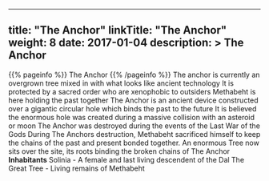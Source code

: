 
---
title: "The Anchor"
linkTitle: "The Anchor"
weight: 8
date: 2017-01-04
description: >
 The Anchor
---

{{% pageinfo %}}
The Anchor
{{% /pageinfo %}}
The anchor is currently an overgrown tree mixed in with what looks like ancient technology  It is protected by a sacred order who are xenophobic to outsiders  Methabeht is here holding the past together  The Anchor is an ancient device constructed over a gigantic circular hole which binds the past to the future  It is believed the enormous hole was created during a massive collision with an asteroid or moon  The Anchor was destroyed during the events of the Last War of the Gods  During The Anchors destruction, Methabeht sacrificed himself to keep the chains of the past and present bonded together. An enormous Tree now sits over the site, its roots binding the broken chains of The Anchor\
**Inhabitants**  Solinia - A female and last living descendent of the Dal  The Great Tree - Living remains of Methabeht
